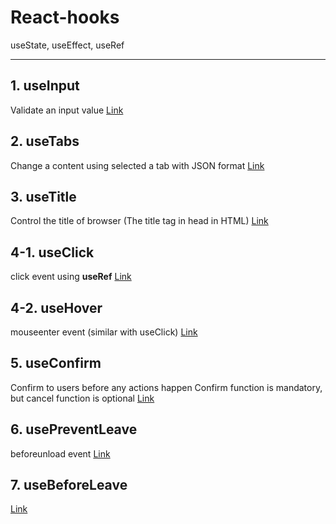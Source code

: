 # React-hooks

useState, useEffect, useRef

---

## 1. useInput
Validate an input value
[Link](https://github.com/aurora-yn/react-hooks/blob/master/src/components/useTabs.js)

## 2. useTabs
Change a content using selected a tab with JSON format
[Link](https://github.com/aurora-yn/react-hooks/blob/master/src/components/useInput.js)

## 3. useTitle
Control the title of browser (The title tag in head in HTML)
[Link](https://github.com/aurora-yn/react-hooks/blob/master/src/components/useTitle.js)

## 4-1. useClick
click event using **useRef**
[Link](https://github.com/aurora-yn/react-hooks/blob/master/src/components/useClick.js)

## 4-2. useHover
mouseenter event (similar with useClick)
[Link](https://github.com/aurora-yn/react-hooks/blob/master/src/components/useHover.js)

## 5. useConfirm
Confirm to users before any actions happen
Confirm function is mandatory, but cancel function is optional
[Link](https://github.com/aurora-yn/react-hooks/blob/master/src/components/useConfirm.js)

## 6. usePreventLeave
beforeunload event
[Link](https://github.com/aurora-yn/react-hooks/blob/master/src/components/usePreventLeave.js)

## 7. useBeforeLeave

[Link]()